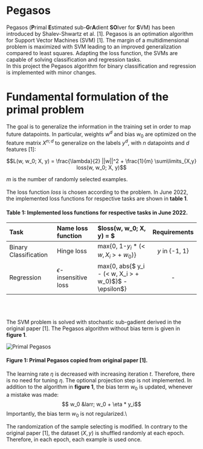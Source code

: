 # Pegasos
Pegasos (**P**rimal **E**stimated sub-**G**r**A**dient **SO**lver for **S**VM) has been introduced by Shalev-Shwartz et al. [1]. Pegasos is an optimation algorithm for Support Vector Machines (SVM) [1]. The margin of a multidimensional problem is maximized with SVM leading to an improved generalization compared to least squares.  Adapting the loss function, the SVMs are capable of solving classification and regression tasks.\
In this project the Pegasos algorithm for binary classification and regression is implemented with minor changes.

# Fundamental formulation of the primal problem

The goal is to generalize the information in the training set in order to map future datapoints. In particular, weights $w^d$ and bias $w_0$ are optimized on the feature matrix $X^{n; d}$ to generalize on the labels $y^d$, with $n$ datapoints and $d$ features [1]:

$$L(w, w_0; X, y) =  \frac{\lambda}{2} ||w||^2 +  \frac{1}{m} \sum\limits_{X,y} loss(w, w_0; X, y)$$

$m$ is the number of randomly selected examples. 
<br>
<br>
The loss function $loss$ is chosen according to the problem. In June 2022, the implemented loss functions for respective tasks are shown in **table 1**.

#### **Table 1**: Implemented loss functions for respective tasks in June 2022.

| Task | Name loss function | $loss(w, w_0; X, y) = $ | Requirements |
|:--------------|:-------------|:----------------|:-------------:|
|Binary Classification       |Hinge loss       | max{0, 1-$y_i$ * (< $w, X_i$ > + $w_0$)}        | $y$ in {-1, 1}       |
|Regression       | $\epsilon$-insensitive loss      | max{0, abs{$ y_i - (< w, X_i > + w_0)$}$  - \epsilon$}  | -   |

<br>
<br>

The SVM problem is solved with stochastic sub-gadient derived in the original paper [1]. The Pegasos algorithm without bias term is given in **figure 1**.

![Primal Pegasos](https://user-images.githubusercontent.com/107933496/175406566-621d0689-f0e4-4318-9eae-fc7c2aeeb7dc.PNG)
#### **Figure 1**: Primal Pegasos copied from original paper [1].

The learning rate $\eta$ is decreased with increasing 
iteration $t$. Therefore, there is no need for tuning 
$\eta$. The optional projection step is not implemented. 
In addition to the algorithm in **figure 1**, the bias term $w_0$ is updated, whenever a mistake was made:
$$ w_0 &larr; w_0 + \eta * y_i$$
Importantly, the bias term $w_0$ is not regularized.\

The randomization of the sample selecting is modified. In contrary to the original paper [1], the dataset ($X,y$) is shuffled randomly at each epoch. Therefore, in each epoch, each example is used once.

